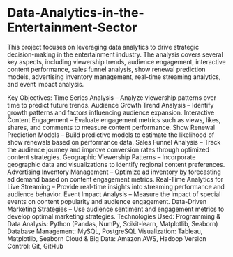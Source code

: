 # Data-Analytics-in-the-Entertainment-Sector
This project focuses on leveraging data analytics to drive strategic decision-making in the entertainment industry. The analysis covers several key aspects, including viewership trends, audience engagement, interactive content performance, sales funnel analysis, show renewal prediction models, advertising inventory management, real-time streaming analytics, and event impact analysis.

Key Objectives:
Time Series Analysis – Analyze viewership patterns over time to predict future trends.
Audience Growth Trend Analysis – Identify growth patterns and factors influencing audience expansion.
Interactive Content Engagement – Evaluate engagement metrics such as views, likes, shares, and comments to measure content performance.
Show Renewal Prediction Models – Build predictive models to estimate the likelihood of show renewals based on performance data.
Sales Funnel Analysis – Track the audience journey and improve conversion rates through optimized content strategies.
Geographic Viewership Patterns – Incorporate geographic data and visualizations to identify regional content preferences.
Advertising Inventory Management – Optimize ad inventory by forecasting ad demand based on content engagement metrics.
Real-Time Analytics for Live Streaming – Provide real-time insights into streaming performance and audience behavior.
Event Impact Analysis – Measure the impact of special events on content popularity and audience engagement.
Data-Driven Marketing Strategies – Use audience sentiment and engagement metrics to develop optimal marketing strategies.
Technologies Used:
Programming & Data Analysis: Python (Pandas, NumPy, Scikit-learn, Matplotlib, Seaborn)
Database Management: MySQL, PostgreSQL
Visualization: Tableau, Matplotlib, Seaborn
Cloud & Big Data: Amazon AWS, Hadoop
Version Control: Git, GitHub
